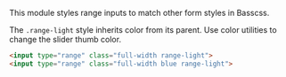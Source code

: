 
This module styles range inputs to match other form styles in Basscss.

The `.range-light` style inherits color from its parent. Use color utilities to change the slider thumb color.

```html
<input type="range" class="full-width range-light">
<input type="range" class="full-width blue range-light">
```

